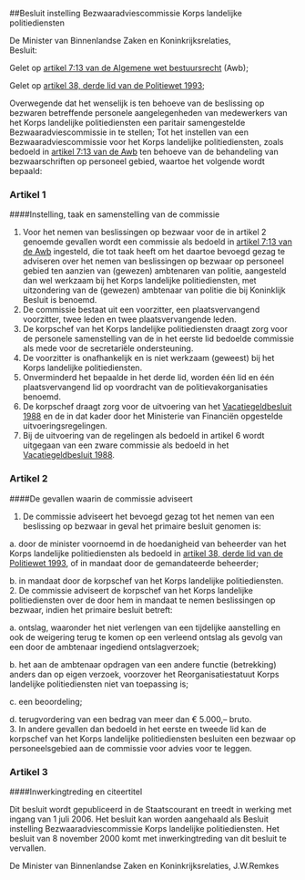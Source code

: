 <meta http-equiv='Content-Type' content='text/html; charset=utf-8' />

##Besluit instelling Bezwaaradviescommissie Korps landelijke politiediensten

De Minister van Binnenlandse Zaken en Koninkrijksrelaties,  
Besluit:

Gelet op [artikel 7:13 van de Algemene wet bestuursrecht](../../../../../../../../wet/algemene/wet/bestuursrecht/BWBR0005537/README.md) (Awb);

Gelet op [artikel 38, derde lid van de Politiewet 1993](../../../../../../../../wet/politiewet/1993/BWBR0006299/README.md);

Overwegende dat het wenselijk is ten behoeve van de beslissing op bezwaren betreffende personele aangelegenheden van medewerkers van het Korps landelijke politiediensten een paritair samengestelde Bezwaaradviescommissie in te stellen;
Tot het instellen van een Bezwaaradviescommissie voor het Korps landelijke politiediensten, zoals bedoeld in [artikel 7:13 van de Awb](../../../../../../../../wet/algemene/wet/bestuursrecht/BWBR0005537/README.md) ten behoeve van de behandeling van bezwaarschriften op personeel gebied, waartoe het volgende wordt bepaald:    

### Artikel  1  

####Instelling, taak en samenstelling van de commissie

1.  Voor het nemen van beslissingen op bezwaar voor de in artikel 2 genoemde gevallen wordt een commissie als bedoeld in [artikel 7:13 van de Awb](../../../../../../../../wet/algemene/wet/bestuursrecht/BWBR0005537/README.md) ingesteld, die tot taak heeft om het daartoe bevoegd gezag te adviseren over het nemen van beslissingen op bezwaar op personeel gebied ten aanzien van (gewezen) ambtenaren van politie, aangesteld dan wel werkzaam bij het Korps landelijke politiediensten, met uitzondering van de (gewezen) ambtenaar van politie die bij Koninklijk Besluit is benoemd.   
2.  De commissie bestaat uit een voorzitter, een plaatsvervangend voorzitter, twee leden en twee plaatsvervangende leden.   
3.  De korpschef van het Korps landelijke politiediensten draagt zorg voor de personele samenstelling van de in het eerste lid bedoelde commissie als mede voor de secretariële ondersteuning.   
4.  De voorzitter is onafhankelijk en is niet werkzaam (geweest) bij het Korps landelijke politiediensten.   
5.  Onverminderd het bepaalde in het derde lid, worden één lid en één plaatsvervangend lid op voordracht van de politievakorganisaties benoemd.   
6.  De korpschef draagt zorg voor de uitvoering van het [Vacatiegeldbesluit 1988](../../../../../../../../AMvB/vacatiegeldenbesluit/1988/BWBR0004317/README.md) en de in dat kader door het Ministerie van Financiën opgestelde uitvoeringsregelingen.   
7.  Bij de uitvoering van de regelingen als bedoeld in artikel 6 wordt uitgegaan van een zware commissie als bedoeld in het [Vacatiegeldbesluit 1988](../../../../../../../../AMvB/vacatiegeldenbesluit/1988/BWBR0004317/README.md).   

### Artikel  2  

####De gevallen waarin de commissie adviseert

1.  De commissie adviseert het bevoegd gezag tot het nemen van een beslissing op bezwaar in geval het primaire besluit genomen is: 

a. door de minister voornoemd in de hoedanigheid van beheerder van het Korps landelijke politiediensten als bedoeld in [artikel 38, derde lid van de Politiewet 1993](../../../../../../../../wet/politiewet/1993/BWBR0006299/README.md), of in mandaat door de gemandateerde beheerder;  

b. in mandaat door de korpschef van het Korps landelijke politiediensten.     
2.  De commissie adviseert de korpschef van het Korps landelijke politiediensten over de door hem in mandaat te nemen beslissingen op bezwaar, indien het primaire besluit betreft: 

a. ontslag, waaronder het niet verlengen van een tijdelijke aanstelling en ook de weigering terug te komen op een verleend ontslag als gevolg van een door de ambtenaar ingediend ontslagverzoek;  

b. het aan de ambtenaar opdragen van een andere functie (betrekking) anders dan op eigen verzoek, voorzover het Reorganisatiestatuut Korps landelijke politiediensten niet van toepassing is;  

c. een beoordeling;  

d. terugvordering van een bedrag van meer dan € 5.000,– bruto.     
3.  In andere gevallen dan bedoeld in het eerste en tweede lid kan de korpschef van het Korps landelijke politiediensten besluiten een bezwaar op personeelsgebied aan de commissie voor advies voor te leggen.   

### Artikel  3  

####Inwerkingtreding en citeertitel

Dit besluit wordt gepubliceerd in de Staatscourant en treedt in werking met ingang van 1 juli 2006. Het besluit kan worden aangehaald als Besluit instelling Bezwaaradviescommissie Korps landelijke politiediensten. Het besluit van 8 november 2000 komt met inwerkingtreding van dit besluit te vervallen.  

De 
Minister van Binnenlandse Zaken en Koninkrijksrelaties, 
J.W.Remkes   
